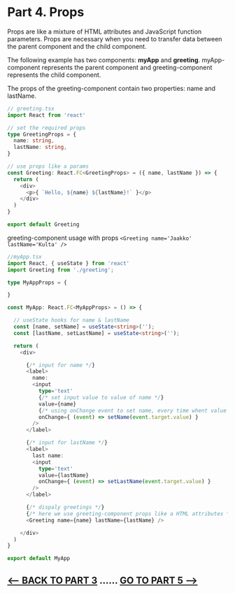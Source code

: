 <h1>Part 4. Props</h1>

Props are like a mixture of HTML attributes and JavaScript function parameters. Props are necessary when you need to transfer data between the parent component and the child component.

The following example has two components: **myApp** and **greeting**. myApp-component represents the parent component and greeting-component represents the child component.

The props of the greeting-component contain two properties: name and lastName.

```typescript
// greeting.tsx
import React from 'react'

// set the required props
type GreetingProps = {
  name: string,
  lastName: string,
}

// use props like a params
const Greeting: React.FC<GreetingProps> = ({ name, lastName }) => {
  return (
    <div>
      <p>{ `Hello, ${name} ${lastName}!` }</p>
    </div>
  )
}

export default Greeting

```

greeting-component usage with props ``<Greeting name='Jaakko' lastName='Kulta' />``

```typescript
//myApp.tsx
import React, { useState } from 'react'
import Greeting from './greeting';

type MyAppProps = {

}

const MyApp: React.FC<MyAppProps> = () => {

  // useState hooks for name & lastName
  const [name, setName] = useState<string>('');
  const [lastName, setLastName] = useState<string>('');

  return (
    <div>

      {/* input for name */}
      <label>
        name:
        <input
          type='text'
          {/* set input value to value of name */}
          value={name}
          {/* using onChange event to set name, every time whent value of input has changed */}
          onChange={ (event) => setName(event.target.value) }
        />
      </label>

      {/* input for lastName */}
      <label>
        last name:
        <input
          type='text'
          value={lastName}
          onChange={ (event) => setLastName(event.target.value) }
        />
      </label>

      {/* dispaly greetings */}
      {/* here we use greeting-component props like a HTML attributes */}
      <Greeting name={name} lastName={lastName} />

    </div>
  )
}

export default MyApp

```

## [<-- BACK TO PART 3](https://github.com/JoniRinta-Kahila/portfolioproject/blob/main/docs/usestate.md) ...... [GO TO PART 5 -->](https://github.com/JoniRinta-Kahila/portfolioproject/blob/master/docs/router.md)

